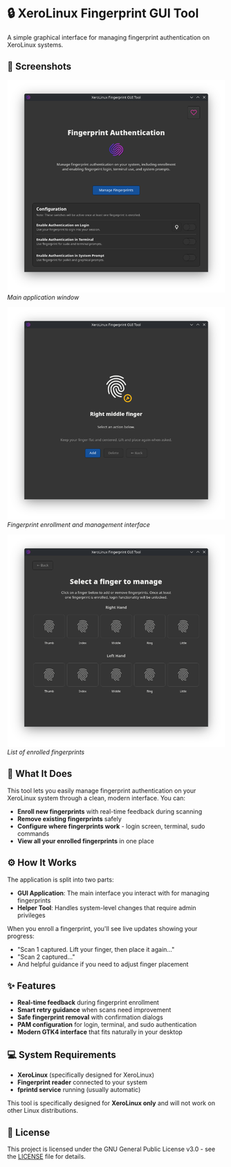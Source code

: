 # 🔒 XeroLinux Fingerprint GUI Tool

A simple graphical interface for managing fingerprint authentication on XeroLinux systems.

## 📸 Screenshots

![Main Page](screenshots/main-page.png)
*Main application window*

![Fingerprint Management](screenshots/finger-manage.png)
*Fingerprint enrollment and management interface*

![Fingerprint List](screenshots/finger-list.png)
*List of enrolled fingerprints*

## 🎯 What It Does

This tool lets you easily manage fingerprint authentication on your XeroLinux system through a clean, modern interface. You can:

- **Enroll new fingerprints** with real-time feedback during scanning
- **Remove existing fingerprints** safely
- **Configure where fingerprints work** - login screen, terminal, sudo commands
- **View all your enrolled fingerprints** in one place

## ⚙️ How It Works

The application is split into two parts:

- **GUI Application**: The main interface you interact with for managing fingerprints
- **Helper Tool**: Handles system-level changes that require admin privileges

When you enroll a fingerprint, you'll see live updates showing your progress:
- "Scan 1 captured. Lift your finger, then place it again..."
- "Scan 2 captured..."
- And helpful guidance if you need to adjust finger placement

## ✨ Features

- **Real-time feedback** during fingerprint enrollment
- **Smart retry guidance** when scans need improvement
- **Safe fingerprint removal** with confirmation dialogs
- **PAM configuration** for login, terminal, and sudo authentication
- **Modern GTK4 interface** that fits naturally in your desktop

## 💻 System Requirements

- **XeroLinux** (specifically designed for XeroLinux)
- **Fingerprint reader** connected to your system
- **fprintd service** running (usually automatic)

This tool is specifically designed for **XeroLinux only** and will not work on other Linux distributions.

## 📄 License

This project is licensed under the GNU General Public License v3.0 - see the [LICENSE](LICENSE) file for details.